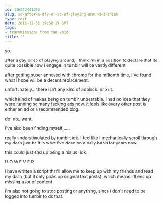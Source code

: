 ```yaml
---
id: 136342441259
slug: so-after-a-day-or-so-of-playing-around-i-think
type: text
date: 2015-12-31 19:50:19 GMT
tags:
- transmissions from the void
title: ''
---
```


so.

after a day or so of playing around, i think i'm in a position to declare that its quite possible how i engage in tumblr will be vastly different.

after getting super annoyed with chrome for the millionth time, i've found what i hope will be a decent replacement.

unfortunately... there isn't any kind of adblock. or xkit.

which kind of makes being on tumblr unbearable. i had no idea that they were running so many fucking ads now. it feels like every other post is either an ad or a recommended blog.

do. not. want.

i've also been finding myself......

really understimulated by tumblr. idk. i feel like i mechanically scroll through my dash just bc it is what i've done on a daily basis for years now.

this could just end up being a hiatus. idk.

H O W E V E R

i have written a script that'll allow me to keep up with my friends and read my dash (but it only picks up original text posts), which means i'll end up missing a *lot* of content.

i'm also not going to stop posting or anything, since i don't need to be logged into tumblr to do that.